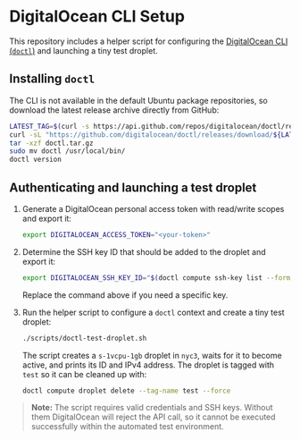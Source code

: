 # DigitalOcean CLI Setup

This repository includes a helper script for configuring the [DigitalOcean CLI (`doctl`)](https://docs.digitalocean.com/reference/doctl/) and launching a tiny test droplet.

## Installing `doctl`

The CLI is not available in the default Ubuntu package repositories, so download the latest release archive directly from GitHub:

```bash
LATEST_TAG=$(curl -s https://api.github.com/repos/digitalocean/doctl/releases/latest | jq -r '.tag_name')
curl -sL "https://github.com/digitalocean/doctl/releases/download/${LATEST_TAG}/doctl-${LATEST_TAG#v}-linux-amd64.tar.gz" -o doctl.tar.gz
tar -xzf doctl.tar.gz
sudo mv doctl /usr/local/bin/
doctl version
```

## Authenticating and launching a test droplet

1. Generate a DigitalOcean personal access token with read/write scopes and export it:

   ```bash
   export DIGITALOCEAN_ACCESS_TOKEN="<your-token>"
   ```

2. Determine the SSH key ID that should be added to the droplet and export it:

   ```bash
   export DIGITALOCEAN_SSH_KEY_ID="$(doctl compute ssh-key list --format ID --no-header | head -n 1)"
   ```

   Replace the command above if you need a specific key.

3. Run the helper script to configure a `doctl` context and create a tiny test droplet:

   ```bash
   ./scripts/doctl-test-droplet.sh
   ```

   The script creates a `s-1vcpu-1gb` droplet in `nyc3`, waits for it to become active, and prints its ID and IPv4 address. The droplet is tagged with `test` so it can be cleaned up with:

   ```bash
   doctl compute droplet delete --tag-name test --force
   ```

> **Note:** The script requires valid credentials and SSH keys. Without them DigitalOcean will reject the API call, so it cannot be executed successfully within the automated test environment.
